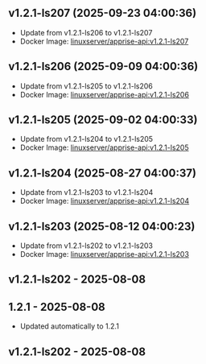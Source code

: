 ## v1.2.1-ls207 (2025-09-23 04:00:36)
- Update from v1.2.1-ls206 to v1.2.1-ls207
- Docker Image: [linuxserver/apprise-api:v1.2.1-ls207](https://fleet.linuxserver.io/image?name=)

## v1.2.1-ls206 (2025-09-09 04:00:36)
- Update from v1.2.1-ls205 to v1.2.1-ls206
- Docker Image: [linuxserver/apprise-api:v1.2.1-ls206](https://fleet.linuxserver.io/image?name=)

## v1.2.1-ls205 (2025-09-02 04:00:33)
- Update from v1.2.1-ls204 to v1.2.1-ls205
- Docker Image: [linuxserver/apprise-api:v1.2.1-ls205](https://fleet.linuxserver.io/image?name=)

## v1.2.1-ls204 (2025-08-27 04:00:37)
- Update from v1.2.1-ls203 to v1.2.1-ls204
- Docker Image: [linuxserver/apprise-api:v1.2.1-ls204](https://fleet.linuxserver.io/image?name=)

## v1.2.1-ls203 (2025-08-12 04:00:23)
- Update from v1.2.1-ls202 to v1.2.1-ls203
- Docker Image: [linuxserver/apprise-api:v1.2.1-ls203](https://fleet.linuxserver.io/image?name=)

## v1.2.1-ls202 - 2025-08-08
## 1.2.1 - 2025-08-08
- Updated automatically to 1.2.1

## v1.2.1-ls202 - 2025-08-08

